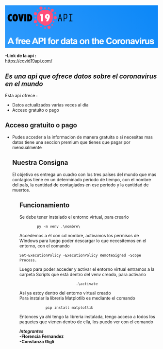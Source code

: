 <p class="has-line-data" data-line-start="2" data-line-end="3"><img src="MicrosoftTeams-image.png" alt="img"></p>
<p class="has-line-data" data-line-start="52" data-line-end="59"><strong>-Link de la api :</strong><br>
<a href="covid19api">https://covid19api.com/</a><br>
<h2 class="code-line" data-line-start=3 data-line-end=4 ><a id="_Es_una_biblioteca_completa_para_crear_visualizaciones_estticas_animadas_e_interactivas_en_Python__3"></a><em>Es una api que ofrece datos sobre el coronavirus en el mundo</em></h2>
<p class="has-line-data" data-line-start="5" data-line-end="6">Esta api ofrece : </p>
<ul>
<li class="has-line-data" data-line-start="7" data-line-end="8">Datos actualizados varias veces al dia</li>
<li class="has-line-data" data-line-start="8" data-line-end="9">Acceso gratuito o pago </li>
</ul>
<h2 class="code-line" data-line-start=11 data-line-end=12 ><a id="Crear_11">Acceso gratuito o pago</a></h2>
<ul>
<li class="has-line-data" data-line-start="12" data-line-end="13">Pudes acceder a la informacion de manera gratuita o si necesitas mas datos tiene una seccion premium que tienes que pagar por mensualmente</li>
<h2 class="code-line" data-line-start=22 data-line-end=23 ><a id="Nuestro_Trabajo_22"></a>Nuestra Consigna </h2>
<p class="has-line-data" data-line-start="24" data-line-end="25">El objetivo es entrega un cuadro con los tres países del mundo que mas contagios tiene en un determinado periodo de tiempo, con el nombre del país, la cantidad de contagiados en ese periodo y la cantidad de muertos.</p>
<ul>
<h2 class="code-line" data-line-start=30 data-line-end=31 ><a id="Funcionamiento_30"></a>Funcionamiento</h2>
<p class="has-line-data" data-line-start="32" data-line-end="33">Se debe tener instalado el entorno virtual, para crearlo</p>
<pre><code>        py -m venv .\nombre\
</code></pre>
<p class="has-line-data" data-line-start="36" data-line-end="37">Accedemos a él con cd nombre, activamos los permisos de Windows para luego poder descargar lo que necesitemos en el entorno, con el comando</p>
<pre><code>Set-ExecutionPolicy -ExecutionPolicy RemoteSigned -Scope Process.
</code></pre>
<p class="has-line-data" data-line-start="40" data-line-end="41">Luego para poder acceder y activar el entorno virtual entramos a la carpeta Scripts que está dentro del venv creado, para activarlo</p>
<pre><code>                          .\activate
</code></pre>
<p class="has-line-data" data-line-start="44" data-line-end="46">Asi ya estoy dentro del entorno virtual creado<br>
Para instalar la libreria Matplotlib es mediante el comando</p>
<pre><code>            pip install matplotlib
</code></pre>
<p class="has-line-data" data-line-start="49" data-line-end="50">Entonces ya ahi tengo la libreria instalada, tengo acceso a todos los paquetes que vienen dentro de ella, los puedo ver con el comando</p>
<p class="has-line-data" data-line-start="61" data-line-end="64"><strong><em>Integrantes</em></strong><br>
<strong>-Florencia Fernandez</strong><br>
<strong>-Constanza Gigli</strong></p>
